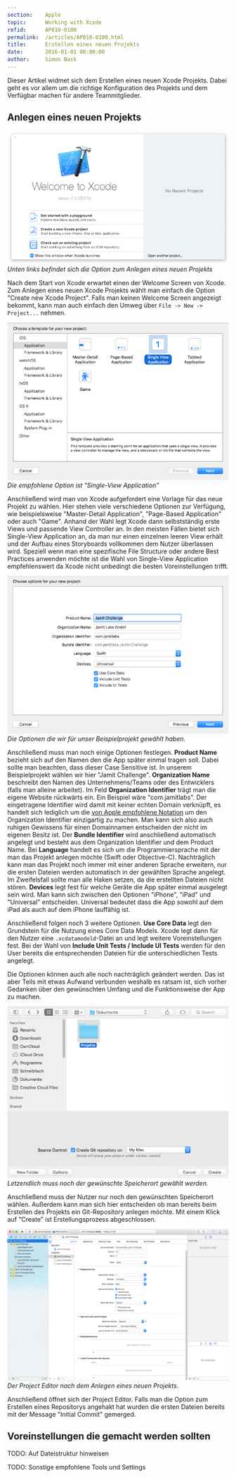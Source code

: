 ```yaml
---
section:    Apple
topic:      Working with Xcode
refid:      AP010-0100
permalink:  /articles/AP010-0100.html
title:      Erstellen eines neuen Projekts
date:       2016-01-01 00:00:00
author:     Simon Back
---
```


Dieser Artikel widmet sich dem Erstellen eines neuen Xcode Projekts. Dabei geht es vor allem um die richtige Konfiguration des Projekts und dem Verfügbar machen für andere Teammitglieder.

## Anlegen eines neuen Projekts

![Bild des Welcome Fensters](../../../public/images/AP010/0100/welcome-to-xcode.png)
*Unten links befindet sich die Option zum Anlegen eines neuen Projekts*

Nach dem Start von Xcode erwartet einen der Welcome Screen von Xcode. Zum Anlegen eines neuen Xcode Projekts wählt man einfach die Option "Create new Xcode Project". Falls man keinen Welcome Screen angezeigt bekommt, kann man auch einfach den Umweg über `File -> New -> Project...` nehmen.

![Bild des Schritts "Choose Template"](../../../public/images/AP010/0100/choose-template.png)
*Die empfohlene Option ist "Single-View Application"*

Anschließend wird man von Xcode aufgefordert eine Vorlage für das neue Projekt zu wählen. Hier stehen viele verschiedene Optionen zur Verfügung, wie beispielsweise "Master-Detail Application", "Page-Based Application" oder auch "Game". Anhand der Wahl legt Xcode dann selbstständig erste Views und passende View Controller an. In den meisten Fällen bietet sich Single-View Application an, da man nur einen einzelnen leeren View erhält und der Aufbau eines Storyboards vollkommen dem Nutzer überlassen wird. Speziell wenn man eine spezifische File Structure oder andere Best Practices anwenden möchte ist die Wahl von Single-View Application empfehlenswert da Xcode nicht unbedingt die besten Voreinstellungen trifft.

![Bild des Schritts "Choose Options"](../../../public/images/AP010/0100/choose-options.png)
*Die Optionen die wir für unser Beispielprojekt gewählt haben.*

Anschließend muss man noch einige Optionen festlegen. **Product Name** bezieht sich auf den Namen den die App später einmal tragen soll. Dabei sollte man beachten, dass dieser Case Sensitive ist. In unserem Beispielprojekt wählen wir hier "Jamit Challenge". **Organization Name** beschreibt den Namen des Unternehmens/Teams oder des Entwicklers (falls man alleine arbeitet). Im Feld **Organization Identifier** trägt man die eigene Website rückwärts ein. Ein Beispiel wäre "com.jamitlabs". Der eingetragene Identifier wird damit mit keiner echten Domain verknüpft, es handelt sich lediglich um die [von Apple empfohlene Notation](https://www.quora.com/Xcode-What-is-the-significance-of-a-projects-organization-identifier) um den Organization Identifier einzigartig zu machen. Man kann sich also auch ruhigen Gewissens für einen Domainnamen entscheiden der nicht im eigenen Besitz ist. Der **Bundle Identifier** wird anschließend automatisch angelegt und besteht aus dem Organization Identifier und dem Product Name. Bei **Language** handelt es sich um die Programmiersprache mit der man das Projekt anlegen möchte (Swift oder Objective-C). Nachträglich kann man das Projekt noch immer mit einer anderen Sprache erweitern, nur die ersten Dateien werden automatisch in der gewählten Sprache angelegt. Im Zweifelsfall sollte man alle Haken setzen, da die erstellten Dateien nicht stören. **Devices** legt fest für welche Geräte die App später einmal ausgelegt sein wird. Man kann sich zwischen den Optionen "iPhone", "iPad" und "Universal" entscheiden. Universal bedeutet dass die App sowohl auf dem iPad als auch auf dem iPhone lauffähig ist.

Anschließend folgen noch 3 weitere Optionen. **Use Core Data** legt den Grundstein für die Nutzung eines Core Data Models. Xcode legt dann für den Nutzer eine `.xcdatamodeld`-Datei an und legt weitere Voreinstellungen fest. Bei der Wahl von **Include Unit Tests / Include UI Tests** werden für den User bereits die entsprechenden Dateien für die unterschiedlichen Tests angelegt.

Die Optionen können auch alle noch nachträglich geändert werden. Das ist aber Teils mit etwas Aufwand verbunden weshalb es ratsam ist, sich vorher Gedanken über den gewünschten Umfang und die Funktionsweise der App zu machen.

![Bild der Speicherortwahl](../../../public/images/AP010/0100/choose-storage-location.png)
*Letzendlich muss noch der gewünschte Speicherort gewählt werden.*

Anschließend muss der Nutzer nur noch den gewünschten Speicherort wählen. Außerdem kann man sich hier entscheiden ob man bereits beim Erstellen des Projekts ein Git-Repository anlegen möchte. Mit einem Klick auf "Create" ist Erstellungsprozess abgeschlossen.

![Bild des Project Editors](../../../public/images/AP010/0100/project-editor.png)
*Der Project Editor nach dem Anlegen eines neuen Projekts.*

Anschließend öffnet sich der Project Editor. Falls man die Option zum Erstellen eines Repositorys angehakt hat wurden die ersten Dateien bereits mit der Message "Initial Commit" gemerged.


## Voreinstellungen die gemacht werden sollten

TODO: Auf Dateistruktur hinweisen

TODO: Sonstige empfohlene Tools und Settings
